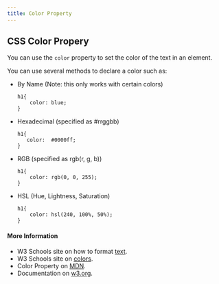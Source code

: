 ```yaml
---
title: Color Property
---
```


## CSS Color Propery 

 

You can use the `color` property to set the color of the text in an element.  

 

You can use several methods to declare a color such as: 
* By Name (Note: this only works with certain colors)
    ```
    h1{
        color: blue;
    }
    ```

* Hexadecimal (specified as #rrggbb)

    ``` 
    h1{ 
       color:  #0000ff;
    } 
    ```
* RGB (specified as rgb(r, g, b))

   ```
   h1{
       color: rgb(0, 0, 255);
   }
   ```
* HSL (Hue, Lightness, Saturation)
    
    ```
    h1{
        color: hsl(240, 100%, 50%);
    }
    ```

#### More Information

* W3 Schools site on how to format [text](https://www.w3schools.com/css/css_text.asp).
* W3 Schools site on [colors](https://www.w3schools.com/colors/default.asp).
* Color Property on [MDN](https://developer.mozilla.org/en-US/docs/Web/CSS/color).
* Documentation on [w3.org](https://www.w3.org/wiki/CSS/Properties/color).


